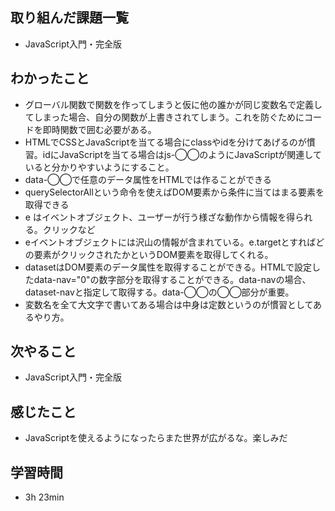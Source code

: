 ## 取り組んだ課題一覧
- JavaScript入門・完全版
## わかったこと
- グローバル関数で関数を作ってしまうと仮に他の誰かが同じ変数名で定義してしまった場合、自分の関数が上書きされてしまう。これを防ぐためにコードを即時関数で囲む必要がある。
- HTMLでCSSとJavaScriptを当てる場合にclassやidを分けてあげるのが慣習。idにJavaScriptを当てる場合はjs-◯◯のようにJavaScriptが関連していると分かりやすいようにすること。
- data-◯◯で任意のデータ属性をHTMLでは作ることができる
- querySelectorAllという命令を使えばDOM要素から条件に当てはまる要素を取得できる
- e はイベントオブジェクト、ユーザーが行う様ざな動作から情報を得られる。クリックなど
- eイベントオブジェクトには沢山の情報が含まれている。e.targetとすればどの要素がクリックされたかというDOM要素を取得してくれる。
- datasetはDOM要素のデータ属性を取得することができる。HTMLで設定したdata-nav="0"の数字部分を取得することができる。data-navの場合、dataset-navと指定して取得する。data-◯◯の◯◯部分が重要。
- 変数名を全て大文字で書いてある場合は中身は定数というのが慣習としてあるやり方。
## 次やること
- JavaScript入門・完全版
## 感じたこと
- JavaScriptを使えるようになったらまた世界が広がるな。楽しみだ
## 学習時間
- 3h 23min